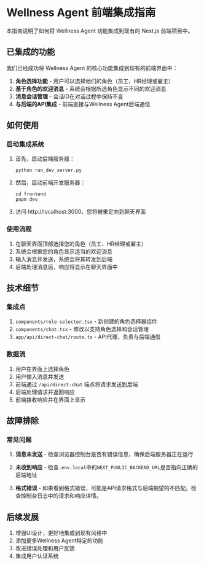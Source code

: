 # Wellness Agent 前端集成指南

本指南说明了如何将 Wellness Agent 功能集成到现有的 Next.js 前端项目中。

## 已集成的功能

我们已经成功将 Wellness Agent 的核心功能集成到现有的前端界面中：

1. **角色选择功能** - 用户可以选择他们的角色（员工、HR经理或雇主）
2. **基于角色的欢迎消息** - 系统会根据所选角色显示不同的欢迎消息
3. **消息会话管理** - 会话ID在对话过程中保持不变
4. **与后端的API集成** - 前端直接与Wellness Agent后端通信

## 如何使用

### 启动集成系统

1. 首先，启动后端服务器：
   ```
   python run_dev_server.py
   ```

2. 然后，启动前端开发服务器：
   ```
   cd frontend
   pnpm dev
   ```

3. 访问 http://localhost:3000，您将被重定向到聊天界面

### 使用流程

1. 在聊天界面顶部选择您的角色（员工、HR经理或雇主）
2. 系统会根据您的角色显示适当的欢迎消息
3. 输入消息并发送，系统会将其转发到后端
4. 后端处理消息后，响应将显示在聊天界面中

## 技术细节

### 集成点

1. `components/role-selector.tsx` - 新创建的角色选择器组件
2. `components/chat.tsx` - 修改以支持角色选择和会话管理
3. `app/api/direct-chat/route.ts` - API代理，负责与后端通信

### 数据流

1. 用户在界面上选择角色
2. 用户输入消息并发送
3. 前端通过 `/api/direct-chat` 端点将请求发送到后端
4. 后端处理请求并返回响应
5. 前端接收响应并在界面上显示

## 故障排除

### 常见问题

1. **消息未发送** - 检查浏览器控制台是否有错误信息，确保后端服务器正在运行

2. **未收到响应** - 检查`.env.local`中的`NEXT_PUBLIC_BACKEND_URL`是否指向正确的后端地址

3. **格式错误** - 如果看到格式错误，可能是API请求格式与后端期望的不匹配。检查控制台日志中的请求和响应详情。

## 后续发展

1. 增强UI设计，更好地集成到现有风格中
2. 添加更多Wellness Agent特定的功能
3. 改进错误处理和用户反馈
4. 集成用户认证系统 